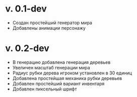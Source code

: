 # v. 0.1-dev
- Создан простейший генератор мира
- Добавлены анимации персонажу

# v. 0.2-dev
- В генерацию добавлена генерация деревьев
- Увеличен масштаб генерации мира
- Радиус рубки дерева игроком установлен в 30 единиц
- Добавлена простейшая механика рубки деревьев
- Добавлен простейший вариант инвентаря
- Добавлен пиксельный шрифт
